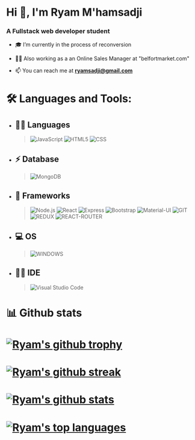 # Hi 👋, I'm Ryam M'hamsadji

### A Fullstack web developer student

- 🎓 I’m currently in the process of reconversion

- 👩‍💻 Also working as a an Online Sales Manager at "belfortmarket.com"

- 📫 You can reach me at **ryamsadji@gmail.com**

# 🛠 Languages and Tools:

- ## 👩‍💻 Languages
  > ![JavaScript](https://img.shields.io/badge/-JavaScript-333333?style=flat&logo=javascript) ![HTML5](https://img.shields.io/badge/-HTML5-333333?style=flat&logo=HTML5) ![CSS](https://img.shields.io/badge/-CSS-333333?style=flat&logo=CSS3&logoColor=1572B6)
- ## ⚡ Database

  > ![MongoDB](https://img.shields.io/badge/-mongodb-333333?style=flat&logo=MongoDb)

- ## 🚀 Frameworks

  > ![Node.js](https://img.shields.io/badge/-Node.js-333333?style=flat&logo=node.js) ![React](https://img.shields.io/badge/-React-333333?style=flat&logo=react) ![Express](https://img.shields.io/badge/-Express-333333?style=flat&logo=Express) ![Bootstrap](https://img.shields.io/badge/-Bootstrap-333333?style=flat&logo=bootstrap&logoColor=563D7C) ![Material-UI](https://img.shields.io/badge/Material--UI-0081CB?style=flat-the-badge&logo=material-ui&logoColor=white) ![GIT](https://img.shields.io/badge/Git-F05032?style=flat&logo=git&logoColor=white) ![REDUX](https://img.shields.io/badge/Redux-593D88?style=flat&logo=redux&logoColor=white) ![REACT-ROUTER](https://img.shields.io/badge/React_Router-CA4245?style=flat&logo=react-router&logoColor=white)

- ## 💻 OS
  > ![WINDOWS](https://img.shields.io/badge/Windows-0078D6?style=flat&logo=windows&logoColor=white)
- ## 👩‍💻 IDE

  > ![Visual Studio Code](https://img.shields.io/badge/-Visual%20Studio%20Code-333333?style=flat&logo=visual-studio-code&logoColor=007ACC)

<!-- # 📚 Certifications

<p align="center">
<img  src="Certifications/Chingu.png" width=60% height=60%>
<img  src="Certifications/Coursera.png" width=60% height=60%>
<img  src="Certifications/React.png" width=60% height=60%>
</p> -->

# 📊 Github stats

# [![Ryam's github trophy](https://github-profile-trophy.vercel.app/?username=ryam-yasmine&row=1)](https://github.com/ryam-yasmine/github-profile-trophy)

# [![Ryam's github streak](https://github-readme-streak-stats.herokuapp.com/?user=ryam-yasmine&theme=blue-green)](https://https://github.com/AkramMoussaoui/github-readme-streak-stats)

# [![Ryam's github stats](https://github-readme-stats.vercel.app/api?username=ryam-yasmine&theme=blue-green)](https://github.com/ryam-yasmine/github-readme-stats)

# [![Ryam's top languages](https://github-readme-stats.vercel.app/api/top-langs/?username=ryam-yasmine&theme=blue-green)](https://github.com/ryam-yasmine/github-readme-stats)
